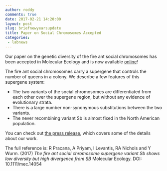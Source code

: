 ```yaml
---
author: roddy
comments: true
date: 2017-02-21 14:20:00
layout: post
slug: briefnewyearsupdate
title: Paper on Social Chromosomes Accepted
categories:
 - labnews
---
```


Our paper on the genetic diversity of the fire ant social chromosomes has been accepted in Molecular Ecology and is now available [online](http://onlinelibrary.wiley.com/doi/10.1111/mec.14054/full)!

The fire ant social chromosomes carry a supergene that controls the number of queens in a colony. We describe a few features of this supergene system:
* The two variants of the social chromosomes are differentiated from each other over the supergene region, but without any evidence of evolutionary strata.
* There is a large number non-synonymous substitutions between the two variants.
* The never recombining variant Sb is almost fixed in the North American population.

You can check out [the press release](http://www.qmul.ac.uk/media/news/items/se/192904.html), which covers some of the details about our work.

The full reference is:
R Pracana, A Priyam, I Levantis, RA Nichols and Y Wurm. (2017) *The fire ant social chromosome supergene variant Sb shows low diversity but high divergence from SB* Molecular Ecology. DOI: 10.1111/mec.14054
